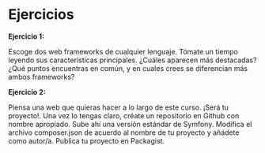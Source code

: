 # Ejercicios

**Ejercicio 1:**

Escoge dos web frameworks de cualquier lenguaje. Tómate un tiempo leyendo sus características principales.
¿Cuáles aparecen más destacadas? ¿Qué puntos encuentras en común, y en cuales crees se diferencian más ambos frameworks?


**Ejercicio 2:**

Piensa una web que quieras hacer a lo largo de este curso. ¡Será tu proyecto!. Una vez lo tengas claro, créate un repositorio en Github con nombre apropiado. Sube ahí una versión estándar de Symfony. Modifica el archivo composer.json de acuerdo al nombre de tu proyecto y añádete como autor/a.
Publica tu proyecto en Packagist.

